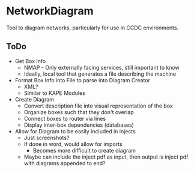 # NetworkDiagram
Tool to diagram networks, particularly for use in CCDC environments.

## ToDo
* Get Box Info
    * NMAP - Only externally facing services, still important to know
    * Ideally, local tool that generates a file describing the machine
* Format Box Info into File to parse into Diagram Creator
    * XML?
    * Similar to KAPE Modules
* Create Diagram
    * Convert description file into visual representation of the box
    * Organize boxes such that they don't overlap
    * Connect boxes to router via lines
    * Display inter-box dependencies (databases)
* Allow for Diagram to be easily included in injects
    * Just screenshots?
    * If done in word, would allow for imports
        * Becomes more difficult to create diagram
    * Maybe can include the inject pdf as input, then output is inject pdf with diagrams appended to end?
